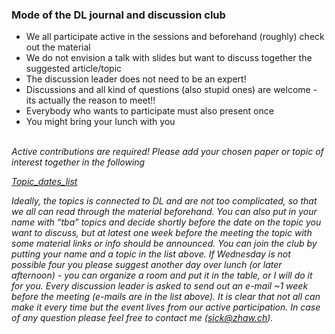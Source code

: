 
<h3>Mode of the DL journal and discussion club</h3>

<ul>
	<li/> We all participate active in the sessions and beforehand (roughly) check out the material
  <li/> We do not envision a talk with slides but want to discuss together the suggested article/topic
	<li/> The discussion leader does not need to be an expert! 
	<li/> Discussions and all kind of questions (also stupid ones) are welcome - its actually the reason to meet!!
  <li/>Everybody who wants to participate must also present once 
	<li/> You might bring your lunch with you
</ul>
<br>
<em> 
Active contributions are required!  Please add your chosen paper or topic of interest together in the following
	
  <a href="https://docs.google.com/spreadsheets/d/1nvDV3tVnD2YjbOf81les5Ef9hwEc7_PrcLruXVaHXJg/edit?usp=sharing">Topic_dates_list</a>

Ideally, the topics is connected to DL and are not too complicated, so that we all can read through the material beforehand.
You can also put in your name with “tba” topics and decide shortly before the date on the topic you want to discuss, but at latest one week before the meeting the topic with some material links or info should be announced. 
You can join the club by putting your name and a topic in the list above. If Wednesday is not possible four you please suggest another day over lunch (or later afternoon) - you can organize a room and put it in the table, or I will do it for you. Every discussion leader is asked to send out an e-mail ~1 week before the meeting (e-mails are in the list above). It is clear that not all can make it every time but the event lives from our active participation. In case of any question please feel free to contact me (sick@zhaw.ch).
</em>
